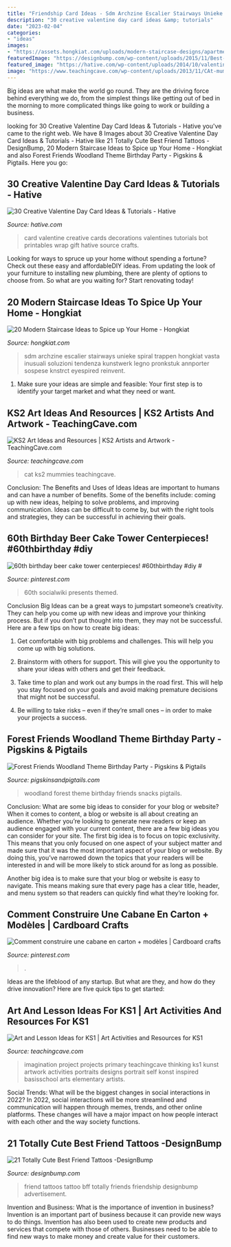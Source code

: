```yaml
---
title: "Friendship Card Ideas - Sdm Archzine Escalier Stairways Unieke Spiral Trappen Hongkiat Vasta Inusuali Soluzioni Tendenza Kunstwerk Legno Pronkstuk Annporter Sospese Knstrct Eyespired Reinvent"
description: "30 creative valentine day card ideas &amp; tutorials"
date: "2023-02-04"
categories:
- "ideas"
images:
- "https://assets.hongkiat.com/uploads/modern-staircase-designs/apartment-in-mumbai-1.jpg"
featuredImage: "https://designbump.com/wp-content/uploads/2015/11/Best-Friend-Tattoo.jpg"
featured_image: "https://hative.com/wp-content/uploads/2014/10/valentine-card-ideas/18-valentine-card-ideas.jpg"
image: "https://www.teachingcave.com/wp-content/uploads/2013/11/CAt-mummies.jpg"
---
```



Big ideas are what make the world go round. They are the driving force behind everything we do, from the simplest things like getting out of bed in the morning to more complicated things like going to work or building a business.

	

		
looking for 30 Creative Valentine Day Card Ideas &amp; Tutorials - Hative you've came to the right web. We have 8 Images about 30 Creative Valentine Day Card Ideas &amp; Tutorials - Hative like 21 Totally Cute Best Friend Tattoos -DesignBump, 20 Modern Staircase Ideas to Spice up Your Home - Hongkiat and also Forest Friends Woodland Theme Birthday Party - Pigskins &amp; Pigtails. Here you go:
		
    
## 30 Creative Valentine Day Card Ideas &amp; Tutorials - Hative

<img loading=lazy src="https://hative.com/wp-content/uploads/2014/10/valentine-card-ideas/18-valentine-card-ideas.jpg" onerror="this.onerror=null;this.src='https://tse3.mm.bing.net/th?id=OIP.q4TQcFCQEtA37eTCNez9GwHaLH&amp;pid=15.1';" alt="30 Creative Valentine Day Card Ideas &amp; Tutorials - Hative">

_Source: hative.com_

>card valentine creative cards decorations valentines tutorials bot printables wrap gift hative source crafts. 

	

Looking for ways to spruce up your home without spending a fortune? Check out these easy and affordableDIY ideas. From updating the look of your furniture to installing new plumbing, there are plenty of options to choose from. So what are you waiting for? Start renovating today!

    
## 20 Modern Staircase Ideas To Spice Up Your Home - Hongkiat

<img loading=lazy src="https://assets.hongkiat.com/uploads/modern-staircase-designs/apartment-in-mumbai-1.jpg" onerror="this.onerror=null;this.src='https://tse1.mm.bing.net/th?id=OIP.i47eWKqRpoiT9cML_53ahgHaKq&amp;pid=15.1';" alt="20 Modern Staircase Ideas to Spice up Your Home - Hongkiat">

_Source: hongkiat.com_

>sdm archzine escalier stairways unieke spiral trappen hongkiat vasta inusuali soluzioni tendenza kunstwerk legno pronkstuk annporter sospese knstrct eyespired reinvent. 

	

1. Make sure your ideas are simple and feasible: Your first step is to identify your target market and what they need or want.

    
## KS2 Art Ideas And Resources | KS2 Artists And Artwork - TeachingCave.com

<img loading=lazy src="https://www.teachingcave.com/wp-content/uploads/2013/11/CAt-mummies.jpg" onerror="this.onerror=null;this.src='https://tse4.mm.bing.net/th?id=OIP.PjIf3VsoSJdL0jNPdBMkXQHaJ4&amp;pid=15.1';" alt="KS2 Art Ideas and Resources | KS2 Artists and Artwork - TeachingCave.com">

_Source: teachingcave.com_

>cat ks2 mummies teachingcave. 

	

Conclusion: The Benefits and Uses of Ideas
Ideas are important to humans and can have a number of benefits. Some of the benefits include: coming up with new ideas, helping to solve problems, and improving communication. Ideas can be difficult to come by, but with the right tools and strategies, they can be successful in achieving their goals.

    
## 60th Birthday Beer Cake Tower Centerpieces! #60thbirthday #diy #

<img loading=lazy src="https://i.pinimg.com/736x/87/94/aa/8794aa47b3a7790297baeafd8520daae.jpg" onerror="this.onerror=null;this.src='https://tse2.mm.bing.net/th?id=OIP.Z3rMbtSpVer-9junRgCDbAHaNK&amp;pid=15.1';" alt="60th birthday beer cake tower centerpieces! #60thbirthday #diy #">

_Source: pinterest.com_

>60th socialwiki presents themed. 

	

Conclusion
Big Ideas can be a great ways to jumpstart someone’s creativity. They can help you come up with new ideas and improve your thinking process. But if you don’t put thought into them, they may not be successful. Here are a few tips on how to create big ideas:
1. Get comfortable with big problems and challenges. This will help you come up with big solutions.

2. Brainstorm with others for support. This will give you the opportunity to share your ideas with others and get their feedback.

3. Take time to plan and work out any bumps in the road first. This will help you stay focused on your goals and avoid making premature decisions that might not be successful.

4. Be willing to take risks – even if they’re small ones – in order to make your projects a success.

    
## Forest Friends Woodland Theme Birthday Party - Pigskins &amp; Pigtails

<img loading=lazy src="http://www.pigskinsandpigtails.com/wp-content/uploads/2014/03/food.jpg" onerror="this.onerror=null;this.src='https://tse1.mm.bing.net/th?id=OIP.hBg9cVfaNu0Ey5V7PF7goQHaE7&amp;pid=15.1';" alt="Forest Friends Woodland Theme Birthday Party - Pigskins &amp; Pigtails">

_Source: pigskinsandpigtails.com_

>woodland forest theme birthday friends snacks pigtails. 

	

Conclusion: What are some big ideas to consider for your blog or website?
When it comes to content, a blog or website is all about creating an audience. Whether you’re looking to generate new readers or keep an audience engaged with your current content, there are a few big ideas you can consider for your site. 
The first big idea is to focus on topic exclusivity. This means that you only focused on one aspect of your subject matter and made sure that it was the most important aspect of your blog or website. By doing this, you’ve narrowed down the topics that your readers will be interested in and will be more likely to stick around for as long as possible. 

Another big idea is to make sure that your blog or website is easy to navigate. This means making sure that every page has a clear title, header, and menu system so that readers can quickly find what they’re looking for.

    
## Comment Construire Une Cabane En Carton + Modèles | Cardboard Crafts

<img loading=lazy src="https://i.pinimg.com/736x/82/2e/61/822e61ee69488e0c9d48f4eb33baa52b.jpg" onerror="this.onerror=null;this.src='https://tse1.mm.bing.net/th?id=OIP.i02f5ibuCUyLwav70qmk3QHaLI&amp;pid=15.1';" alt="Comment construire une cabane en carton + modèles | Cardboard crafts">

_Source: pinterest.com_

>. 

	

Ideas are the lifeblood of any startup. But what are they, and how do they drive innovation? Here are five quick tips to get started: 

    
## Art And Lesson Ideas For KS1 | Art Activities And Resources For KS1

<img loading=lazy src="https://www.teachingcave.com/wp-content/uploads/2013/11/Thinking-Art.jpg" onerror="this.onerror=null;this.src='https://tse4.mm.bing.net/th?id=OIP.E1LZQSaiK6zi82C1xznzeQHaKu&amp;pid=15.1';" alt="Art and Lesson Ideas for KS1 | Art Activities and Resources for KS1">

_Source: teachingcave.com_

>imagination project projects primary teachingcave thinking ks1 kunst artwork activities portraits designs portrait self konst inspired basisschool arts elementary artists. 

	

Social Trends: What will be the biggest changes in social interactions in 2022?
In 2022, social interactions will be more streamlined and communication will happen through memes, trends, and other online platforms. These changes will have a major impact on how people interact with each other and the way society functions.

    
## 21 Totally Cute Best Friend Tattoos -DesignBump

<img loading=lazy src="https://designbump.com/wp-content/uploads/2015/11/Best-Friend-Tattoo.jpg" onerror="this.onerror=null;this.src='https://tse4.mm.bing.net/th?id=OIP.RV4WVo4I8IKNj8vNTIrwdAHaHg&amp;pid=15.1';" alt="21 Totally Cute Best Friend Tattoos -DesignBump">

_Source: designbump.com_

>friend tattoos tattoo bff totally friends friendship designbump advertisement. 

	

Invention and Business: What is the importance of invention in business?
Invention is an important part of business because it can provide new ways to do things. Invention has also been used to create new products and services that compete with those of others. Businesses need to be able to find new ways to make money and create value for their customers.

